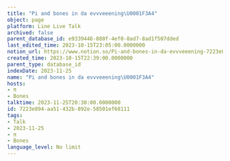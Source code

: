 ```yaml
---
title: "Pi and bones in da evvveeening\U0001F3A4"
object: page
platform: Line Live Talk
archived: false
parent_database_id: e9339446-880f-4ef0-8ad7-8ad1f507dded
last_edited_time: 2023-10-15T23:05:00.0000000
notion_url: https://www.notion.so/Pi-and-bones-in-da-evvveeening-7223e894aa51432b892e58501ef68111
created_time: 2023-10-15T22:39:00.0000000
parent_type: database_id
indexDate: 2023-11-25
name: "Pi and bones in da evvveeening\U0001F3A4"
hosts:
- π
- Bones
talktime: 2023-11-25T20:30:00.0000000
id: 7223e894-aa51-432b-892e-58501ef68111
tags:
- Talk
- 2023-11-25
- π
- Bones
language_level: No limit
---
```



   
   
   
   

   
























